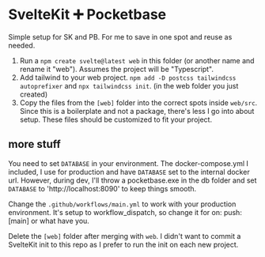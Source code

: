 # SvelteKit ➕ Pocketbase

Simple setup for SK and PB.
For me to save in one spot and reuse as needed.

1. Run a `npm create svelte@latest web` in this folder (or another name and rename it "web").
Assumes the project will be "Typescript".
2. Add tailwind to your web project. `npm add -D postcss tailwindcss autoprefixer` and `npx tailwindcss init`.
(in the web folder you just created)
3. Copy the files from the `[web]` folder into the correct spots inside `web/src`.
Since this is a boilerplate and not a package, there's less I go into about setup.
These files should be customized to fit your project.

## more stuff

You need to set `DATABASE` in your environment.
The docker-compose.yml I included, I use for production and have `DATABASE` set to the internal docker url.
However, during dev, I'll throw a pocketbase.exe in the db folder and set `DATABASE` to 'http://localhost:8090' to keep things smooth.

Change the `.github/workflows/main.yml` to work with your production environment.
It's setup to workflow_dispatch, so change it for on: push: [main] or what have you.

Delete the `[web]` folder after merging with `web`.
I didn't want to commit a SvelteKit init to this repo as I prefer to run the init on each new project.
